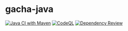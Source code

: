 # gacha-java

[![Java CI with Maven](https://github.com/seven9nrh/gacha-java/actions/workflows/maven.yml/badge.svg)](https://github.com/seven9nrh/gacha-java/actions/workflows/maven.yml)
[![CodeQL](https://github.com/seven9nrh/gacha-java/actions/workflows/codeql-analysis.yml/badge.svg)](https://github.com/seven9nrh/gacha-java/actions/workflows/codeql-analysis.yml)
[![Dependency Review](https://github.com/seven9nrh/gacha-java/actions/workflows/dependency-review.yml/badge.svg)](https://github.com/seven9nrh/gacha-java/actions/workflows/dependency-review.yml)

